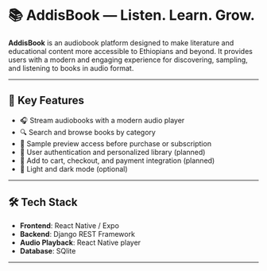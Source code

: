 # 📚 AddisBook — Listen. Learn. Grow.

**AddisBook** is an audiobook platform designed to make literature and educational content more accessible to Ethiopians and beyond. It provides users with a modern and engaging experience for discovering, sampling, and listening to books in audio format.

---

## 🚀 Key Features

- 🎧 Stream audiobooks with a modern audio player
- 🔍 Search and browse books by category
- 📄 Sample preview access before purchase or subscription
- 🔐 User authentication and personalized library (planned)
- 🛒 Add to cart, checkout, and payment integration (planned)
- 🌙 Light and dark mode (optional)

---

## 🛠 Tech Stack

- **Frontend**: React Native / Expo 
- **Backend**: Django REST Framework 
- **Audio Playback**: React Native player
- **Database**: SQlite
---


